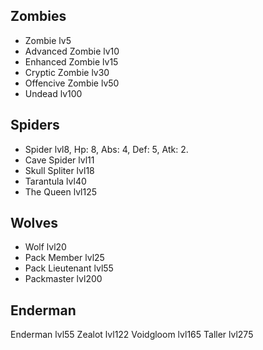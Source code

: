 ## Zombies
- Zombie lv5
- Advanced Zombie lv10
- Enhanced Zombie lv15
- Cryptic Zombie lv30
- Offencive Zombie lv50
- Undead lv100

## Spiders
- Spider lvl8, Hp: 8, Abs: 4, Def: 5, Atk: 2.
- Cave Spider lvl11
- Skull Spliter lvl18
- Tarantula lvl40
- The Queen lvl125

## Wolves
- Wolf lvl20
- Pack Member lvl25
- Pack Lieutenant lvl55
- Packmaster lvl200

## Enderman
Enderman lvl55
Zealot lvl122
Voidgloom lvl165
Taller lvl275
